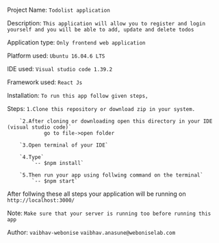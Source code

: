 Project Name: 
`Todolist application`

Description: 
`This application will allow you to register and login yourself and you will be able to add, update and delete todos`

Application type: 
`Only frontend web application`

Platform used: 
`Ubuntu 16.04.6 LTS`

IDE used: 
`Visual studio code 1.39.2`

Framework used: 
`React Js`

Installation: 
`To run this app follow given steps,`

Steps: 
        `1.Clone this repository or download zip in your system.`
        
        `2.After cloning or downloading open this directory in your IDE (visual studio code)`
                go to file->open folder
        
        `3.Open terminal of your IDE`
        
        `4.Type` 
            `-- $npm install`
            
        `5.Then run your app using follwing command on the terminal` 
            `-- $npm start`

After follwing these all steps your application will be running on 
        `http://localhost:3000/`

Note: 
`Make sure that your server is running too before running this app`

Author: 
`vaibhav-webonise`
`vaibhav.anasune@weboniselab.com`
